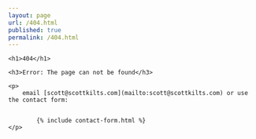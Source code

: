 ```yaml
---
layout: page
url: /404.html
published: true
permalink: /404.html
---
```

<div class="">

	<h1>404</h1>
	
	<h3>Error: The page can not be found</h3>
	
	<p>
		email [scott@scottkilts.com](mailto:scott@scottkilts.com) or use the contact form:  
  
   
    		{% include contact-form.html %}
    </p>

</div>
